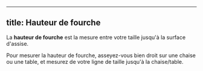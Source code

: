 ***

## title: Hauteur de fourche

La **hauteur de fourche** est la mesure entre votre taille jusqu'à la surface d'assise.

Pour mesurer la hauteur de fourche, asseyez-vous bien droit sur une chaise ou une table, et mesurez de votre ligne de taille jusqu'à la chaise/table.
